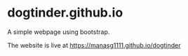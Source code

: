 # dogtinder.github.io
A simple webpage using bootstrap.


The website is live at https://manasg1111.github.io/dogtinder
